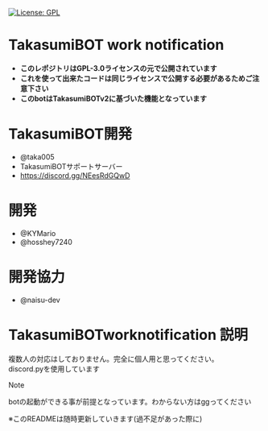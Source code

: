 [![License: GPL](https://img.shields.io/badge/License-GPL-yellow.svg)](https://opensource.org/licenses/GPL-3.0)
# TakasumiBOT work notification
- **このレポジトリはGPL-3.0ライセンスの元で公開されています**
- **これを使って出来たコードは同じライセンスで公開する必要があるためご注意下さい**
- **このbotはTakasumiBOTv2に基づいた機能となっています**
# TakasumiBOT開発
- @taka005
- TakasumiBOTサポートサーバー
- https://discord.gg/NEesRdGQwD 
# 開発
- @KYMario
- @hosshey7240
# 開発協力
- @naisu-dev
# TakasumiBOTworknotification 説明
複数人の対応はしておりません。完全に個人用と思ってください。<br>
discord.pyを使用しています
> [!Note]
> botの起動ができる事が前提となっています。わからない方はggってください

※このREADMEは随時更新していきます(過不足があった際に)

